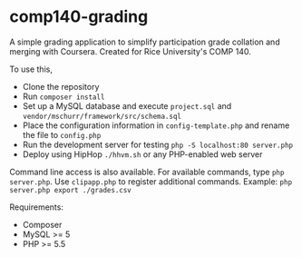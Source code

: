 comp140-grading
===============

A simple grading application to simplify participation grade collation and merging with Coursera. Created for Rice University's COMP 140.

To use this,
* Clone the repository
* Run `composer install`
* Set up a MySQL database and execute `project.sql` and `vendor/mschurr/framework/src/schema.sql`
* Place the configuration information in `config-template.php` and rename the file to `config.php`
* Run the development server for testing `php -S localhost:80 server.php`
* Deploy using HipHop `./hhvm.sh` or any PHP-enabled web server

Command line access is also available. For available commands, type `php server.php`. Use `clipapp.php` to register additional commands.
Example: `php server.php export ./grades.csv`

Requirements:
* Composer
* MySQL >= 5
* PHP >= 5.5
